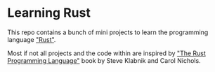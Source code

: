 # Learning Rust

This repo contains a bunch of mini projects to learn the programming language ["Rust"][rust].

Most if not all projects and the code within are inspired by ["The Rust Programming Language"][book] book
by Steve Klabnik and Carol Nichols.

[rust]: https://www.rust-lang.org
[book]: https://doc.rust-lang.org/book/
